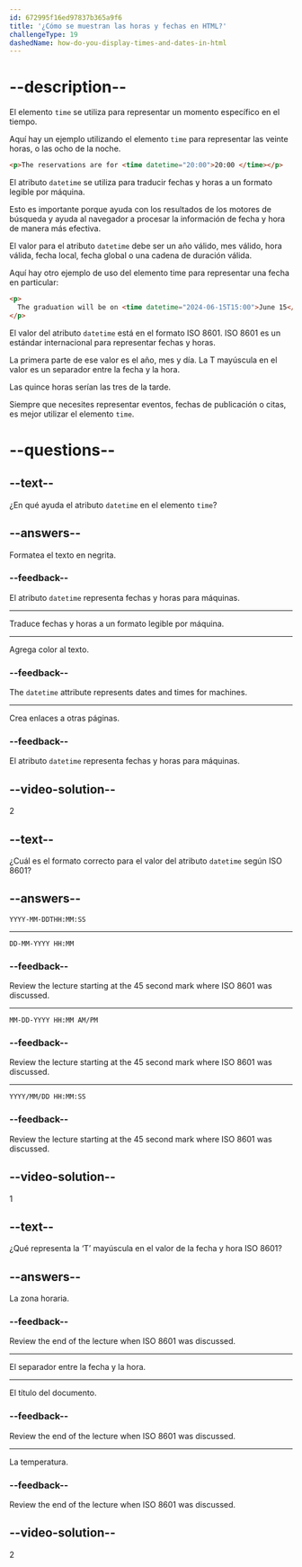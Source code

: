 ```yaml
---
id: 672995f16ed97837b365a9f6
title: '¿Cómo se muestran las horas y fechas en HTML?'
challengeType: 19
dashedName: how-do-you-display-times-and-dates-in-html
---
```


# --description--

El elemento `time` se utiliza para representar un momento específico en el tiempo.

Aquí hay un ejemplo utilizando el elemento `time` para representar las veinte horas, o las ocho de la noche.

```html
<p>The reservations are for <time datetime="20:00">20:00 </time></p>
```

El atributo `datetime` se utiliza para traducir fechas y horas a un formato legible por máquina.

Esto es importante porque ayuda con los resultados de los motores de búsqueda y ayuda al navegador a procesar la información de fecha y hora de manera más efectiva.

El valor para el atributo `datetime` debe ser un año válido, mes válido, hora válida, fecha local, fecha global o una cadena de duración válida.

Aquí hay otro ejemplo de uso del elemento time para representar una fecha en particular:

```html
<p>
  The graduation will be on <time datetime="2024-06-15T15:00">June 15</time>
</p>
```

El valor del atributo `datetime` está en el formato ISO 8601. ISO 8601 es un estándar internacional para representar fechas y horas.

La primera parte de ese valor es el año, mes y día. La T mayúscula en el valor es un separador entre la fecha y la hora.

Las quince horas serían las tres de la tarde.

Siempre que necesites representar eventos, fechas de publicación o citas, es mejor utilizar el elemento `time`.

# --questions--

## --text--

¿En qué ayuda el atributo `datetime` en el elemento `time`?

## --answers--

Formatea el texto en negrita.

### --feedback--

El atributo `datetime` representa fechas y horas para máquinas.

---

Traduce fechas y horas a un formato legible por máquina.

---

Agrega color al texto.

### --feedback--

The `datetime` attribute represents dates and times for machines.

---

Crea enlaces a otras páginas.

### --feedback--

El atributo `datetime` representa fechas y horas para máquinas.

## --video-solution--

2

## --text--

¿Cuál es el formato correcto para el valor del atributo `datetime` según ISO 8601?

## --answers--

`YYYY-MM-DDTHH:MM:SS`

---

`DD-MM-YYYY HH:MM`

### --feedback--

Review the lecture starting at the 45 second mark where ISO 8601 was discussed.

---

`MM-DD-YYYY HH:MM AM/PM`

### --feedback--

Review the lecture starting at the 45 second mark where ISO 8601 was discussed.

---

`YYYY/MM/DD HH:MM:SS`

### --feedback--

Review the lecture starting at the 45 second mark where ISO 8601 was discussed.

## --video-solution--

1

## --text--

¿Qué representa la ‘T’ mayúscula en el valor de la fecha y hora ISO 8601?

## --answers--

La zona horaria.

### --feedback--

Review the end of the lecture when ISO 8601 was discussed.

---

El separador entre la fecha y la hora.

---

El título del documento.

### --feedback--

Review the end of the lecture when ISO 8601 was discussed.

---

La temperatura.

### --feedback--

Review the end of the lecture when ISO 8601 was discussed.

## --video-solution--

2
